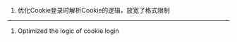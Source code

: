 1. 优化Cookie登录时解析Cookie的逻辑，放宽了格式限制

------------------------------------------------------------------------------------------

1. Optimized the logic of cookie login